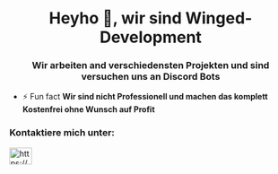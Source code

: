 <h1 align="center">Heyho 👋, wir sind Winged-Development</h1>
<h3 align="center">Wir arbeiten and verschiedensten Projekten und sind versuchen uns an Discord Bots</h3>

- ⚡ Fun fact **Wir sind nicht Professionell und machen das komplett Kostenfrei ohne Wunsch auf Profit**

<h3 align="left">Kontaktiere mich unter:</h3>
<p align="left">
<a href="https://discord.gg/https://discordapp.com/users/474804209381015553" target="blank"><img align="center" src="https://raw.githubusercontent.com/rahuldkjain/github-profile-readme-generator/master/src/images/icons/Social/discord.svg" alt="https://discordapp.com/users/474804209381015553" height="30" width="40" /></a>
</p>
